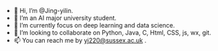 - 👋 Hi, I’m @Jing-yilin.
- 👀 I’m an AI major university student.
- 🌱 I’m currently focus on deep learning and data science.
- 💞️ I’m looking to collaborate on Python, Java, C, Html, CSS, js, wx, git.
- 📫 You can reach me by yj220@sussex.ac.uk .

<!---
Jing-yilin/Jing-yilin is a ✨ special ✨ repository because its `README.md` (this file) appears on your GitHub profile.
You can click the Preview link to take a look at your changes.
--->
